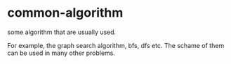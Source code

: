 # common-algorithm
some algorithm that are usually used.

For example, the graph search algorithm, bfs, dfs etc. The schame of them can be used in many other problems.
